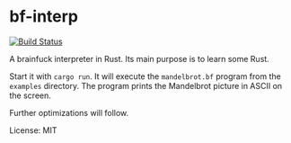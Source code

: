 # bf-interp

[![Build Status](https://travis-ci.org/msuesskraut/bf-interp.svg?branch=master)](https://travis-ci.org/msuesskraut/bf-interp)

A brainfuck interpreter in Rust.
Its main purpose is to learn some Rust.

Start it with `cargo run`.
It will execute the `mandelbrot.bf` program from the `examples` directory.
The program prints the Mandelbrot picture in ASCII on the screen.

Further optimizations will follow.

License: MIT